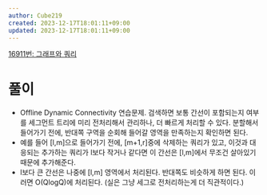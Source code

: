 ```yaml
---
author: Cube219
created: 2023-12-17T18:01:11+09:00
updated: 2023-12-17T18:01:11+09:00
---
```


[16911번: 그래프와 쿼리](https://www.acmicpc.net/problem/16911)

# 풀이

* Offline Dynamic Connectivity 연습문제. 검색하면 보통 간선이 포함되는지 여부를 세그먼트 트리에 미리 전처리해서 관리하나, 더 빠르게 처리할 수 있다. 분할해서 들어가기 전에, 반대쪽 구역을 순회해 들어갈 영역을 만족하는지 확인하면 된다.
* 예를 들어 [l,m]으로 들어가기 전에, [m+1,r]중에 삭제하는 쿼리가 있고, 이것과 대응되는 추가하는 쿼리가 l보다 작거나 같다면 이 간선은 [l,m]에서 무조건 살아있기 때문에 추가해준다.
* l보다 큰 간선은 나중에 [l,m] 영역에서 처리된다. 반대쪽도 비슷하게 하면 된다. 이러면 O(QlogQ)에 처리된다. (실은 그냥 세그로 전처리하는게 더 직관적이다.)